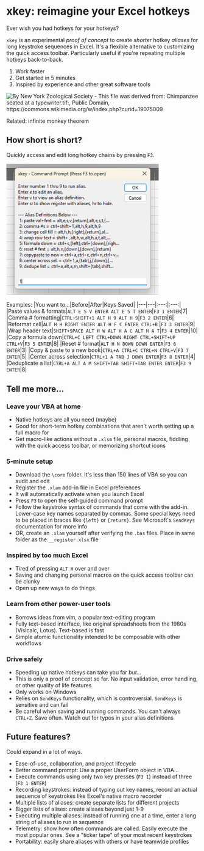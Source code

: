 # xkey: reimagine your Excel hotkeys
Ever wish you had hotkeys for your hotkeys?

`xkey` is an experimental *proof of concept* to create *shorter* hotkey *aliases* for long keystroke sequences in Excel. It's a flexible alternative to customizing the quick access toolbar. Particularly useful if you're repeating multiple hotkeys back-to-back.
1) Work faster
2) Get started in 5 minutes
3) Inspired by experience and other great software tools

<picture align="left">
  <img alt="By New York Zoological Society - This file was derived from: Chimpanzee seated at a typewriter.tif:, Public Domain, https://commons.wikimedia.org/w/index.php?curid=19075009" src="https://upload.wikimedia.org/wikipedia/commons/3/3c/Chimpanzee_seated_at_typewriter.jpg" width="300">
</picture>

Related: infinite monkey theorem

## How short is short?
Quickly access and edit long hotkey chains by pressing `F3`.

<img src="demo_command_prompt.png" alt="Demo of xkey command prompt" width="400"/>

Examples:
|You want to...|Before|After|Keys Saved|
|---|---|:---:|:---:|
|Paste values & formats|`ALT E S V ENTER ALT E S T ENTER`|`F3 1 ENTER`|7|
|Comma # formatting|`CTRL+SHIFT+1 ALT H 9 ALT H 9`|`F3 2 ENTER`|6|
|Reformat cell|`ALT H H RIGHT ENTER ALT H F C ENTER CTRL+B` |`F3 3 ENTER`|9|
|Wrap header text|`SHIFT+SPACE ALT H W ALT H A C ALT H A T`|`F3 4 ENTER`|10|
|Copy a formula down|`CTRL+C LEFT CTRL+DOWN RIGHT CTRL+SHIFT+UP CTRL+V`|`F3 5 ENTER`|8|
|Reset # format|`ALT H N DOWN DOWN ENTER`|`F3 6 ENTER`|3|
|Copy & paste to a new book|`CTRL+A CTRL+C CTRL+N CTRL+V`|`F3 7 ENTER`|5|
|Center across selection|`CTRL+1 A TAB J DOWN ENTER`|`F3 8 ENTER`|4|
|Deduplicate a list|`CTRL+A ALT A M SHIFT+TAB SHIFT+TAB ENTER ENTER`|`F3 9 ENTER`|8|

## Tell me more...
### Leave your VBA at home
- Native hotkeys are all you need (maybe)
- Good for short-term hotkey combinations that aren't worth setting up a full macro for
- Get macro-like actions without a `.xlsm` file, personal macros, fiddling with the quick access toolbar, or memorizing shortcut icons

### 5-minute setup
- Download the `\core` folder. It's less than 150 lines of VBA so you can audit and edit
- Register the `.xlam` add-in file in Excel preferences
- It will automatically activate when you launch Excel
- Press `F3` to open the self-guided command prompt
- Follow the keystroke syntax of commands that come with the add-in. Lower-case key names separated by commas. Some special keys need to be placed in braces like `{left}` or `{return}`. See Microsoft's `SendKeys` documentation for more info
- OR, create an `.xlam` yourself after verifying the `.bas` files. Place in same folder as the `__register.xlsx` file

### Inspired by too much Excel
- Tired of pressing `ALT H` over and over
- Saving and changing personal macros on the quick access toolbar can be clunky
- Open up new ways to do things

### Learn from other power-user tools
- Borrows ideas from vim, a popular text-editing program
- Fully text-based interface, like original spreadsheets from the 1980s (Visicalc, Lotus). Text-based is fast
- Simple atomic functionality intended to be composable with other workflows

### Drive safely
- Speeding up native hotkeys can take you far *but...*
- This is only a proof of concept so far. No input validation, error handling, or other quality of life features
- Only works on Windows
- Relies on `SendKeys` functionality, which is controversial. `SendKeys` is sensitive and can fail
- Be careful when saving and running commands. You can't always `CTRL+Z`. Save often. Watch out for typos in your alias definitions

## Future features?
Could expand in a lot of ways.
- Ease-of-use, collaboration, and project lifecycle
- Better command prompt: Use a proper UserForm object in VBA...
- Execute commands using only two key presses (`F3 1`) instead of three (`F3 1 ENTER`)
- Recording keystrokes: instead of typing out key names, record an actual sequence of keystrokes like Excel's native macro recorder
- Multiple lists of aliases: create separate lists for different projects
- Bigger lists of alises: create aliases beyond just 1-9
- Executing multiple aliases: instead of running one at a time, enter a long string of aliases to run in sequence
- Telemetry: show how often commands are called. Easily execute the most popular ones. See a "ticker tape" of your most recent keystrokes
- Portability: easily share aliases with others or have teamwide profiles

